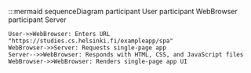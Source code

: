 :::mermaid
sequenceDiagram
    participant User
    participant WebBrowser
    participant Server

    User->>WebBrowser: Enters URL "https://studies.cs.helsinki.fi/exampleapp/spa"
    WebBrowser->>Server: Requests single-page app
    Server-->>WebBrowser: Responds with HTML, CSS, and JavaScript files
    WebBrowser->>WebBrowser: Renders single-page app UI